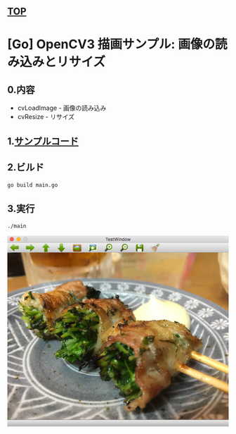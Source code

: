 [TOP](https://github.com/maemori/OpenCV3_Sample/)
----

# [Go] OpenCV3 描画サンプル: 画像の読み込みとリサイズ

## 0.内容

* cvLoadImage - 画像の読み込み
* cvResize - リサイズ

## 1.[サンプルコード](./main.go)

## 2.ビルド

``` bash
go build main.go
```

## 3.実行

``` bash
./main
```

![実行結果イメージ](./etc/Execution_result/sample_01.png)
